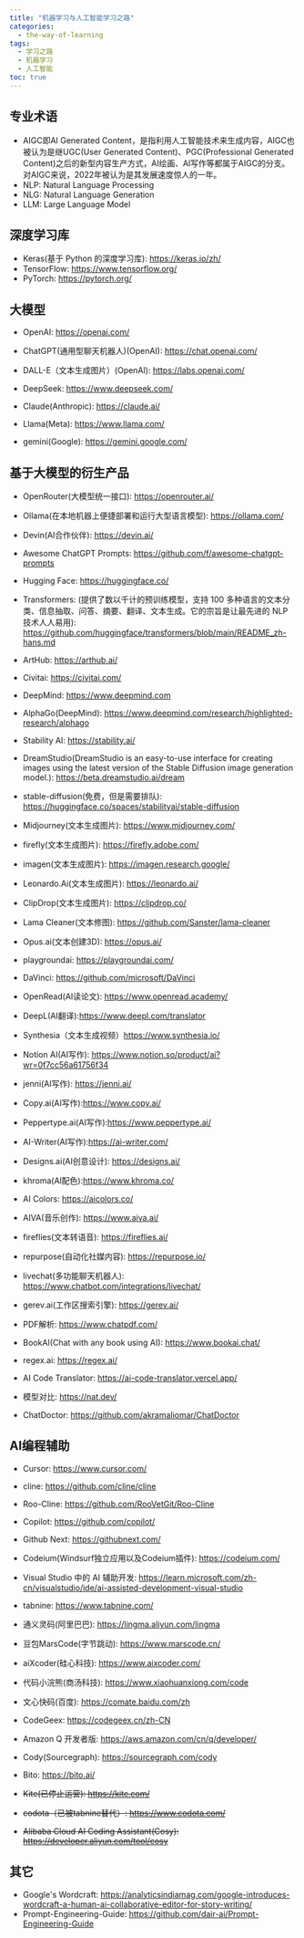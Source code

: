 ```yaml
---
title: "机器学习与人工智能学习之路"
categories:
  - the-way-of-learning
tags:
  - 学习之路
  - 机器学习
  - 人工智能
toc: true
---
```


## 专业术语

* AIGC即AI Generated Content，是指利用人工智能技术来生成内容，AIGC也被认为是继UGC(User Generated Content)、PGC(Professional Generated Content)之后的新型内容生产方式，AI绘画、AI写作等都属于AIGC的分支。对AIGC来说，2022年被认为是其发展速度惊人的一年。
* NLP: Natural Language Processing
* NLG: Natural Language Generation
* LLM: Large Language Model

## 深度学习库

* Keras(基于 Python 的深度学习库): <https://keras.io/zh/>
* TensorFlow: <https://www.tensorflow.org/>
* PyTorch: <https://pytorch.org/>

## 大模型

* OpenAI: <https://openai.com/>
* ChatGPT(通用型聊天机器人)(OpenAI): <https://chat.openai.com/>
* DALL-E（文本生成图片）(OpenAI): <https://labs.openai.com/>

* DeepSeek: <https://www.deepseek.com/>

* Claude(Anthropic): <https://claude.ai/>
* Llama(Meta): <https://www.llama.com/>
* gemini(Google): <https://gemini.google.com/>

## 基于大模型的衍生产品

* OpenRouter(大模型统一接口): <https://openrouter.ai/>
* Ollama(在本地机器上便捷部署和运行大型语言模型): <https://ollama.com/>
* Devin(AI合作伙伴): <https://devin.ai/>

* Awesome ChatGPT Prompts: <https://github.com/f/awesome-chatgpt-prompts>

* Hugging Face: <https://huggingface.co/>
* Transformers: (提供了数以千计的预训练模型，支持 100 多种语言的文本分类、信息抽取、问答、摘要、翻译、文本生成。它的宗旨是让最先进的 NLP 技术人人易用): <https://github.com/huggingface/transformers/blob/main/README_zh-hans.md>

* ArtHub: <https://arthub.ai/>

* Civitai: <https://civitai.com/>

* DeepMind: <https://www.deepmind.com>
* AlphaGo(DeepMind): <https://www.deepmind.com/research/highlighted-research/alphago>

* Stability AI: <https://stability.ai/>
* DreamStudio(DreamStudio is an easy-to-use interface for creating images using the latest version of the Stable Diffusion image generation model.): <https://beta.dreamstudio.ai/dream>
* stable-diffusion(免费，但是需要排队): <https://huggingface.co/spaces/stabilityai/stable-diffusion>

* Midjourney(文本生成图片): <https://www.midjourney.com/>
* firefly(文本生成图片): <https://firefly.adobe.com/>
* imagen(文本生成图片): <https://imagen.research.google/>
* Leonardo.Ai(文本生成图片): <https://leonardo.ai/>
* ClipDrop(文本生成图片): <https://clipdrop.co/>
* Lama Cleaner(文本修图): <https://github.com/Sanster/lama-cleaner>
* Opus.ai(文本创建3D): <https://opus.ai/>
* playgroundai: <https://playgroundai.com/>
* DaVinci: <https://github.com/microsoft/DaVinci>
* OpenRead(AI读论文): <https://www.openread.academy/>
* DeepL(AI翻译):<https://www.deepl.com/translator>
* Synthesia（文本生成视频）<https://www.synthesia.io/>
* Notion AI(AI写作): <https://www.notion.so/product/ai?wr=0f7cc56a61756f34>
* jenni(AI写作): <https://jenni.ai/>
* Copy.ai(AI写作):<https://www.copy.ai/>
* Peppertype.ai(AI写作):<https://www.peppertype.ai/>
* AI-Writer(AI写作):<https://ai-writer.com/>
* Designs.ai(AI创意设计): <https://designs.ai/>
* khroma(AI配色):<https://www.khroma.co/>
* AI Colors: <https://aicolors.co/>
* AIVA(音乐创作): <https://www.aiva.ai/>
* fireflies(文本转语音): <https://fireflies.ai/>
* repurpose(自动化社媒内容): <https://repurpose.io/>
* livechat(多功能聊天机器人): <https://www.chatbot.com/integrations/livechat/>
* gerev.ai(工作区搜索引擎): <https://gerev.ai/>
* PDF解析: <https://www.chatpdf.com/>
* BookAI(Chat with any book using AI): <https://www.bookai.chat/>
* regex.ai: <https://regex.ai/>
* AI Code Translator: <https://ai-code-translator.vercel.app/>
* 模型对比: <https://nat.dev/>
* ChatDoctor: <https://github.com/akramaliomar/ChatDoctor>

## AI编程辅助

* Cursor: <https://www.cursor.com/>
* cline: <https://github.com/cline/cline>
* Roo-Cline: <https://github.com/RooVetGit/Roo-Cline>
* Copilot: <https://github.com/copilot/>
* Github Next: <https://githubnext.com/>
* Codeium(Windsurf独立应用以及Codeium插件): <https://codeium.com/>

* Visual Studio 中的 AI 辅助开发: <https://learn.microsoft.com/zh-cn/visualstudio/ide/ai-assisted-development-visual-studio>
* tabnine: <https://www.tabnine.com/>

* 通义灵码(阿里巴巴): <https://lingma.aliyun.com/lingma>
* 豆包MarsCode(字节跳动): <https://www.marscode.cn/>
* aiXcoder(硅心科技): <https://www.aixcoder.com/>
* 代码小浣熊(商汤科技): <https://www.xiaohuanxiong.com/code>
* 文心快码(百度): <https://comate.baidu.com/zh>
* CodeGeex: <https://codegeex.cn/zh-CN>
* Amazon Q 开发者版: <https://aws.amazon.com/cn/q/developer/>
* Cody(Sourcegraph): <https://sourcegraph.com/cody>
* Bito: <https://bito.ai/>
* ~~Kite(已停止运营): <https://kite.com/>~~
* ~~codota（已被tabnine替代）: <https://www.codota.com/>~~
* ~~Alibaba Cloud AI Coding Assistant(Cosy): <https://developer.aliyun.com/tool/cosy>~~

## 其它

* Google's Wordcraft: <https://analyticsindiamag.com/google-introduces-wordcraft-a-human-ai-collaborative-editor-for-story-writing/>
* Prompt-Engineering-Guide: <https://github.com/dair-ai/Prompt-Engineering-Guide>
